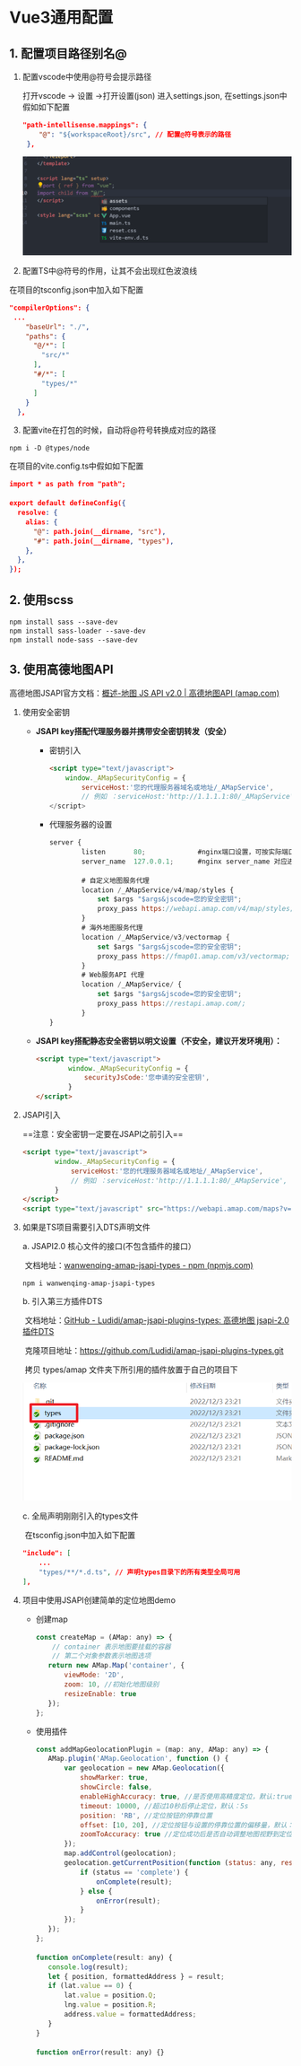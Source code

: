 # Vue3通用配置

## 1. 配置项目路径别名@

1. 配置vscode中使用@符号会提示路径

   打开vscode -> 设置 ->打开设置(json) 进入settings.json, 在settings.json中假如如下配置

   ```json
   "path-intellisense.mappings": {
       "@": "${workspaceRoot}/src", // 配置@符号表示的路径
    },
   ```

   ![image-20221203221727520](vue通用配置.assets/image-20221203221727520.png) 

   

2.  配置TS中@符号的作用，让其不会出现红色波浪线

   在项目的tsconfig.json中加入如下配置

   ```json
   "compilerOptions": {
   	...
       "baseUrl": "./",
       "paths": {
         "@/*": [
           "src/*"
         ],
         "#/*": [
           "types/*"
         ]
       }
     },
   ```

   

3.  配置vite在打包的时候，自动将@符号转换成对应的路径

   ```shell
   npm i -D @types/node
   ```

   在项目的vite.config.ts中假如如下配置

   ```json
   import * as path from "path";
   
   export default defineConfig({
     resolve: {
       alias: {
         "@": path.join(__dirname, "src"),
         "#": path.join(__dirname, "types"),
       },
     },
   });
   ```






## 2. 使用scss

```shell
npm install sass --save-dev
npm install sass-loader --save-dev
npm install node-sass --save-dev
```



## 3. 使用高德地图API

高德地图JSAPI官方文档：[概述-地图 JS API v2.0 | 高德地图API (amap.com)](https://lbs.amap.com/api/jsapi-v2/summary/)



1. 使用安全密钥

   * **JSAPI key搭配代理服务器并携带安全密钥转发（安全）**

     * 密钥引入

       ```html
       <script type="text/javascript">         
           window._AMapSecurityConfig = {  
               serviceHost:'您的代理服务器域名或地址/_AMapService',               
               // 例如 ：serviceHost:'http://1.1.1.1:80/_AMapService',         }
       </script>
       ```

       

     * 代理服务器的设置

       ```javascript
       server {
               listen       80;             #nginx端口设置，可按实际端口修改
               server_name  127.0.0.1;      #nginx server_name 对应进行配置，可按实际添加或修改
               
               # 自定义地图服务代理
               location /_AMapService/v4/map/styles {
                   set $args "$args&jscode=您的安全密钥";
                   proxy_pass https://webapi.amap.com/v4/map/styles;
               }
               # 海外地图服务代理
               location /_AMapService/v3/vectormap {
                   set $args "$args&jscode=您的安全密钥";
                   proxy_pass https://fmap01.amap.com/v3/vectormap;
               }
               # Web服务API 代理
               location /_AMapService/ {
                   set $args "$args&jscode=您的安全密钥";
                   proxy_pass https://restapi.amap.com/;
               }
       }
       ```

       

   * **JSAPI key搭配静态安全密钥以明文设置（不安全，建议开发环境用）：**

     ```html
     <script type="text/javascript">
             window._AMapSecurityConfig = {
                 securityJsCode:'您申请的安全密钥',
             }
     </script>
     ```

     

     

2. JSAPI引入

   ==注意：安全密钥一定要在JSAPI之前引入==

   ```html
   <script type="text/javascript">
           window._AMapSecurityConfig = {
               serviceHost:'您的代理服务器域名或地址/_AMapService',  
               // 例如 ：serviceHost:'http://1.1.1.1:80/_AMapService',
           }
   </script>
   <script type="text/javascript" src="https://webapi.amap.com/maps?v=1.4.15&key=您申请的key值"></script> 
   ```



3. 如果是TS项目需要引入DTS声明文件

   a.  JSAPI2.0 核心文件的接口(不包含插件的接口）

   ​	文档地址：[wanwenqing-amap-jsapi-types - npm (npmjs.com)](https://www.npmjs.com/package/wanwenqing-amap-jsapi-types)

   ```shell
   npm i wanwenqing-amap-jsapi-types
   ```

   

   b. 引入第三方插件DTS

   ​	文档地址：[GitHub - Ludidi/amap-jsapi-plugins-types: 高德地图 jsapi-2.0 插件DTS](https://github.com/Ludidi/amap-jsapi-plugins-types)

   ​	克隆项目地址：https://github.com/Ludidi/amap-jsapi-plugins-types.git

   ​	拷贝 types/amap 文件夹下所引用的插件放置于自己的项目下

   ![image-20221204130033889](vue通用配置.assets/image-20221204130033889.png) 

    

   c. 全局声明刚刚引入的types文件

   ​	在tsconfig.json中加入如下配置

   ```json
   "include": [
       ...
       "types/**/*.d.ts", // 声明types目录下的所有类型全局可用
   ],
   ```

   

   

4. 项目中使用JSAPI创建简单的定位地图demo

   * 创建map

     ```javascript
     const createMap = (AMap: any) => {
         // container 表示地图要挂载的容器
         // 第二个对象参数表示地图选项
     	return new AMap.Map('container', {
     		viewMode: '2D',
     		zoom: 10, //初始化地图级别
     		resizeEnable: true
     	});
     };
     ```

     

   * 使用插件

     ```javascript
     const addMapGeolocationPlugin = (map: any, AMap: any) => {
     	AMap.plugin('AMap.Geolocation', function () {
     		var geolocation = new AMap.Geolocation({
     			showMarker: true,
     			showCircle: false,
     			enableHighAccuracy: true, //是否使用高精度定位，默认:true
     			timeout: 10000, //超过10秒后停止定位，默认：5s
     			position: 'RB', //定位按钮的停靠位置
     			offset: [10, 20], //定位按钮与设置的停靠位置的偏移量，默认：[10, 20]
     			zoomToAccuracy: true //定位成功后是否自动调整地图视野到定位点
     		});
     		map.addControl(geolocation);
     		geolocation.getCurrentPosition(function (status: any, result: any) {
     			if (status == 'complete') {
     				onComplete(result);
     			} else {
     				onError(result);
     			}
     		});
     	});
     };
     
     function onComplete(result: any) {
     	console.log(result);
     	let { position, formattedAddress } = result;
     	if (lat.value == 0) {
     		lat.value = position.Q;
     		lng.value = position.R;
     		address.value = formattedAddress;
     	}
     }
     
     function onError(result: any) {}
     ```

     

      

     







